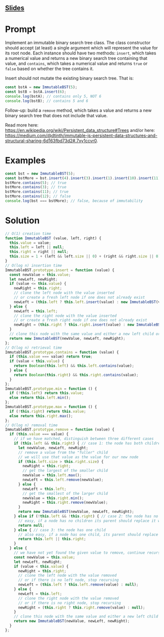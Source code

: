 [Slides](http://slides.com/mschreiber/reacto-4-7#/)
---

# Prompt

Implement an immutable binary search tree class. The class constructor should accept (at least) a single argument which will represent the value for its root node. Each instance should have two methods: `insert`, which takes a numerical value and returns a new binary search tree containing that value, and `contains`, which takes a numerical value and returns `true` or `false` based on whether the tree contains it.

Insert should not mutate the existing binary search tree. That is:

```js
const bstA = new ImmutableBST(5);
const bstB = bstA.insert(6);
console.log(bstA); // contains only 5, NOT 6
console.log(bstB); // contains 5 and 6
```

Follow-up: build a `remove` method, which takes a value and returns a new binary search tree that does not include that value.

Read more here: https://en.wikipedia.org/wiki/Persistent_data_structure#Trees and/or here: https://medium.com/@dtinth/immutable-js-persistent-data-structures-and-structural-sharing-6d163fbd73d2#.7xy1ccvr0.

# Examples

```js
const bst = new ImmutableBST(5);
const bstMore = bst.insert(4).insert(3).insert(1).insert(10).insert(11).insert(15).insert(2).insert(100);
bstMore.contains(5); // true
bstMore.contains(3); // true
bstMore.contains(11); // true
bstMore.contains(12); // false
console.log(bst === bstMore); // false, because of immutability
```

# Solution

```js
// O(1) creation time
function ImmutableBST (value, left, right) {
  this.value = value;
  this.left = left || null;
  this.right = right || null;
  this.size = 1 + (left && left.size || 0) + (right && right.size || 0);
}
// O(log n) insertion time
ImmutableBST.prototype.insert = function (value) {
  const newValue = this.value;
  let newLeft, newRight;
  if (value <= this.value) {
    newRight = this.right;
    // clone the left node with the value inserted
    // or create a fresh left node if one does not already exist
    newLeft = (this.left ? this.left.insert(value) : new ImmutableBST(value));
  } else {
    newLeft = this.left;
    // clone the right node with the value inserted
    // or create a fresh right node if one does not already exist
    newRight = (this.right ? this.right.insert(value) : new ImmutableBST(value));
  }
  // clone this node with the same value and either a new left child or a new right child (depending on above)
  return new ImmutableBST(newValue, newLeft, newRight);
};
// O(log n) retrieval time
ImmutableBST.prototype.contains = function (value) {
  if (this.value === value) return true;
  if (value < this.value) {
    return Boolean(this.left) && this.left.contains(value);
  } else {
    return Boolean(this.right) && this.right.contains(value);
  }
};
ImmutableBST.prototype.min = function () {
  if (!this.left) return this.value;
  else return this.left.min();
};
ImmutableBST.prototype.max = function () {
  if (!this.right) return this.value;
  else return this.right.max();
};
// O(log n) removal time
ImmutableBST.prototype.remove = function (value) {
  if (this.value === value) {
    // if we have matched, distinguish between three different cases
    if (this.left && this.right) { // case 1: the node has both children
      let newValue, newLeft, newRight;
      // remove a value from the "fuller" child
      // we will use that value as the value for our new node
      if (this.left.size > this.right.size) {
        newRight = this.right;
        // get the largest of the smaller child
        newValue = this.left.max();
        newLeft = this.left.remove(newValue);
      } else {
        newLeft = this.left;
        // get the smallest of the larger child
        newValue = this.right.min();
        newRight = this.right.remove(newValue);
      }
      return new ImmutableBST(newValue, newLeft, newRight);
    } else if (!this.left && !this.right) { // case 2: the node has no children
      // easy, if a node has no children its parent should replace it with null
      return null;
    } else { // case 3: the node has one child
      // also easy, if a node has one child, its parent should replace it with that child
      return this.left || this.right;
    }
  } else {
    // we have not yet found the given value to remove, continue recursing
    const newValue = this.value;
    let newLeft, newRight;
    if (value < this.value) {
      newRight = this.right;
      // clone the left node with the value removed
      // or if there is no left node, stop recursing
      newLeft = (this.left ? this.left.remove(value) : null);
    } else {
      newLeft = this.left;
      // clone the right node with the value removed
      // or if there is no right node, stop recursing
      newRight = (this.right ? this.right.remove(value) : null);
    }
    // clone this node with the same value and either a new left child or a new right child (depending on above)
    return new ImmutableBST(newValue, newLeft, newRight);
  }
};
```
